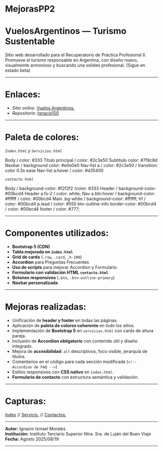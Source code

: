 # MejorasPP2

# VuelosArgentinos — Turismo Sustentable

Sitio web desarrollado para el Recuperatorio de Práctica Profesional II. Promueve el turismo responsable en Argentina, con diseño nuevo, visualmente armonioso y buscando una solides profesional. (Sigue en estado beta)

--- --- --- --- --- --- --- --- --- --- --- --- --- --- --- --- --- --- --- --- --- --- --- --- --- --- --- --- --- --- --- --- --- --- --- --- --- --- --- ---

# Enlaces:

- *Sitio online:* [Vuelos Argentinos.](https://ignacio150.github.io/MejorasPP2/)
- *Repositorio:* [Ignacio150](https://github.com/Ignacio150?tab=repositories)

--- --- --- --- --- --- --- --- --- --- --- --- --- --- --- --- --- --- --- --- --- --- --- --- --- --- --- --- --- --- --- --- --- --- --- --- --- --- --- ---

# Paleta de colores:

*`Index.html` y `Servicios.html`*

Body / color: #333
Titulo principal / color: #2c3e50
Subtitulo color: #7f8c8d
Navbar / background color: #e0e0e0
Nav-list a / color: #2c3e50 / transition: color 0.3s ease
Nav-list a:hover / color: #d35400

*`contacto.html`*

Body / background-color: #f2f2f2 /color: #333
Header / background-color: #00bcd4
Header a.fs-2 / color: white;
Nav a.btn:hover / background-color: #ffffff / color: #00bcd4
Main .bg-white / background-color: #ffffff;
h1 / color: #00bcd4
p.lead / color: #555
btn-outline-info border-color: #00bcd4 / color: #00bcd4
footer / color: #777;

--- --- --- --- --- --- --- --- --- --- --- --- --- --- --- --- --- --- --- --- --- --- --- --- --- --- --- --- --- --- --- --- --- --- --- --- --- --- --- ---

# Componentes utilizados:

- **Bootstrap 5 (CDN)**
- **Tabla mejorada en `index.html`**
- **Grid de cards** (`.row`, `.card`, `.h-100`)
- **Accordion** para Preguntas Frecuentes
- **Uso de scripts** para mejorar Accordion y Formulario.
- **Formulario con validación HTML `contacto.html`**
- **Botones responsivos** (`.btn`, `.btn-outline-primary`)
- **Navbar personalizada**

--- --- --- --- --- --- --- --- --- --- --- --- --- --- --- --- --- --- --- --- --- --- --- --- --- --- --- --- --- --- --- --- --- --- --- --- --- --- --- ---

# Mejoras realizadas:

- Unificación de **header y footer** en todas las páginas.
- Aplicación de **paleta de colores coherente** en todo los sitios.
- Implementación de **Bootstrap 5** en `servicios.html` con cards de altura pareja.
- Inclusión de **Accordion obligatorio** con contenido útil y diseño integrado.
- Mejora de **accesibilidad**: `alt` descriptivos, foco visible, jerarquía de títulos.
- Comentarios en el código para cada sección modificada (`<!-- Accordion de FAQ -->`)
- Estilos responsivos con **CSS nativo** en `index.html`.
- **Formulario de contacto** con estructura semántica y validación.

--- --- --- --- --- --- --- --- --- --- --- --- --- --- --- --- --- --- --- --- --- --- --- --- --- --- --- --- --- --- --- --- --- --- --- --- --- --- --- ---
# Capturas: 

[Index](css/Img/index.png)  //  [Servicio.](css/Img/servicio.png) //  [Contactos.](css/Img/contacto.png)

--- --- --- --- --- --- --- --- --- --- --- --- --- --- --- --- --- --- --- --- --- --- --- --- --- --- --- --- --- --- --- --- --- --- --- --- --- --- --- ---

**Autor:** Ignacio Ismael Morales  
**Institución:** Instituto Terciario Superior Ntra. Sra. de Luján del Buen Viaje  
**Fecha:** Agosto 2025/08/19

--- --- --- --- --- --- --- --- --- --- --- --- --- --- --- --- --- --- --- --- --- --- --- --- --- --- --- --- --- --- --- --- --- --- --- --- --- --- --- ---
